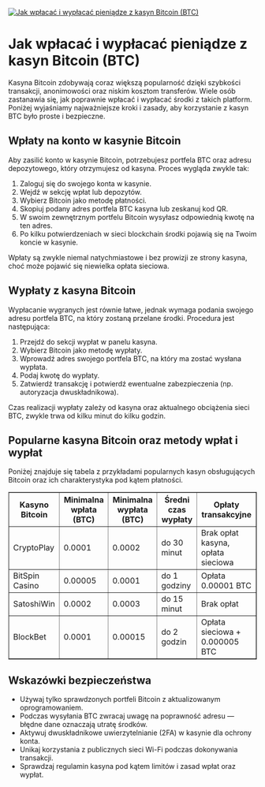 [![Jak wpłacać i wypłacać pieniądze z kasyn Bitcoin (BTC)](https://123-caf.pages.dev/gitsignup.png)](https://vrmoo.ru/Bt82HjjY)

<h1>Jak wpłacać i wypłacać pieniądze z kasyn Bitcoin (BTC)</h1> <p>Kasyna Bitcoin zdobywają coraz większą popularność dzięki szybkości transakcji, anonimowości oraz niskim kosztom transferów. Wiele osób zastanawia się, jak poprawnie wpłacać i wypłacać środki z takich platform. Poniżej wyjaśniamy najważniejsze kroki i zasady, aby korzystanie z kasyn BTC było proste i bezpieczne.</p>  <h2>Wpłaty na konto w kasynie Bitcoin</h2> <p>Aby zasilić konto w kasynie Bitcoin, potrzebujesz portfela BTC oraz adresu depozytowego, który otrzymujesz od kasyna. Proces wygląda zwykle tak:</p> <ol>   <li>Zaloguj się do swojego konta w kasynie.</li>   <li>Wejdź w sekcję wpłat lub depozytów.</li>   <li>Wybierz Bitcoin jako metodę płatności.</li>   <li>Skopiuj podany adres portfela BTC kasyna lub zeskanuj kod QR.</li>   <li>W swoim zewnętrznym portfelu Bitcoin wysyłasz odpowiednią kwotę na ten adres.</li>   <li>Po kilku potwierdzeniach w sieci blockchain środki pojawią się na Twoim koncie w kasynie.</li> </ol> <p>Wpłaty są zwykle niemal natychmiastowe i bez prowizji ze strony kasyna, choć może pojawić się niewielka opłata sieciowa.</p>  <h2>Wypłaty z kasyna Bitcoin</h2> <p>Wypłacanie wygranych jest równie łatwe, jednak wymaga podania swojego adresu portfela BTC, na który zostaną przelane środki. Procedura jest następująca:</p> <ol>   <li>Przejdź do sekcji wypłat w panelu kasyna.</li>   <li>Wybierz Bitcoin jako metodę wypłaty.</li>   <li>Wprowadź adres swojego portfela BTC, na który ma zostać wysłana wypłata.</li>   <li>Podaj kwotę do wypłaty.</li>   <li>Zatwierdź transakcję i potwierdź ewentualne zabezpieczenia (np. autoryzacja dwuskładnikowa).</li> </ol> <p>Czas realizacji wypłaty zależy od kasyna oraz aktualnego obciążenia sieci BTC, zwykle trwa od kilku minut do kilku godzin.</p>  <h2>Popularne kasyna Bitcoin oraz metody wpłat i wypłat</h2> <p>Poniżej znajduje się tabela z przykładami popularnych kasyn obsługujących Bitcoin oraz ich charakterystyka pod kątem płatności.</p> <table border="1" cellpadding="6" cellspacing="0">   <thead>     <tr>       <th>Kasyno Bitcoin</th>       <th>Minimalna wpłata (BTC)</th>       <th>Minimalna wypłata (BTC)</th>       <th>Średni czas wypłaty</th>       <th>Opłaty transakcyjne</th>     </tr>   </thead>   <tbody>     <tr>       <td>CryptoPlay</td>       <td>0.0001</td>       <td>0.0002</td>       <td>do 30 minut</td>       <td>Brak opłat kasyna, opłata sieciowa</td>     </tr>     <tr>       <td>BitSpin Casino</td>       <td>0.00005</td>       <td>0.0001</td>       <td>do 1 godziny</td>       <td>Opłata 0.00001 BTC</td>     </tr>     <tr>       <td>SatoshiWin</td>       <td>0.0002</td>       <td>0.0003</td>       <td>do 15 minut</td>       <td>Brak opłat</td>     </tr>     <tr>       <td>BlockBet</td>       <td>0.0001</td>       <td>0.00015</td>       <td>do 2 godzin</td>       <td>Opłata sieciowa + 0.000005 BTC</td>     </tr>   </tbody> </table>  <h2>Wskazówki bezpieczeństwa</h2> <ul>   <li>Używaj tylko sprawdzonych portfeli Bitcoin z aktualizowanym oprogramowaniem.</li>   <li>Podczas wysyłania BTC zwracaj uwagę na poprawność adresu — błędne dane oznaczają utratę środków.</li>   <li>Aktywuj dwuskładnikowe uwierzytelnianie (2FA) w kasynie dla ochrony konta.</li>   <li>Unikaj korzystania z publicznych sieci Wi-Fi podczas dokonywania transakcji.</li>   <li>Sprawdzaj regulamin kasyna pod kątem limitów i zasad wpłat oraz wypłat.</li> </ul>